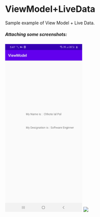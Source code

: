 # ViewModel+LiveData
Sample example of View Model + Live Data. 

##### <b> Attaching some screenshots: </b> 

<img src = "screenshots/screen.jpg" width = "250" />  <img src = "screenshots/screen0.png" width = "250" />

